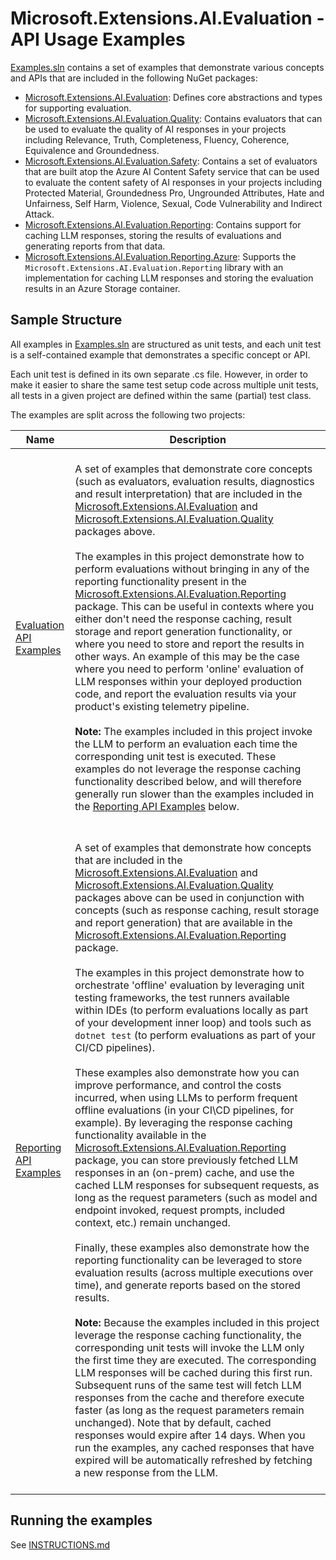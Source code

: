 # Microsoft.Extensions.AI.Evaluation - API Usage Examples

[Examples.sln](./Examples.sln) contains a set of examples that demonstrate various concepts and APIs that are included
in the following NuGet packages:
* [Microsoft.Extensions.AI.Evaluation](https://www.nuget.org/packages/Microsoft.Extensions.AI.Evaluation):
  Defines core abstractions and types for supporting evaluation.
* [Microsoft.Extensions.AI.Evaluation.Quality](https://www.nuget.org/packages/Microsoft.Extensions.AI.Evaluation.Quality):
  Contains evaluators that can be used to evaluate the quality of AI responses in your projects including Relevance,
  Truth, Completeness, Fluency, Coherence, Equivalence and Groundedness.
* [Microsoft.Extensions.AI.Evaluation.Safety](https://www.nuget.org/packages/Microsoft.Extensions.AI.Evaluation.Safety):
  Contains a set of evaluators that are built atop the Azure AI Content Safety service that can be used to evaluate the
  content safety of AI responses in your projects including Protected Material, Groundedness Pro, Ungrounded
  Attributes, Hate and Unfairness, Self Harm, Violence, Sexual, Code Vulnerability and Indirect Attack.
* [Microsoft.Extensions.AI.Evaluation.Reporting](https://www.nuget.org/packages/Microsoft.Extensions.AI.Evaluation.Reporting):
  Contains support for caching LLM responses, storing the results of evaluations and generating reports from that data.
* [Microsoft.Extensions.AI.Evaluation.Reporting.Azure](https://www.nuget.org/packages/Microsoft.Extensions.AI.Evaluation.Reporting.Azure):
  Supports the `Microsoft.Extensions.AI.Evaluation.Reporting` library with an implementation for caching LLM responses
  and storing the evaluation results in an Azure Storage container.

## Sample Structure

All examples in [Examples.sln](./Examples.sln) are structured as unit tests, and each unit test is a self-contained
example that demonstrates a specific concept or API.

Each unit test is defined in its own separate .cs file. However, in order to make it easier to share the same test
setup code across multiple unit tests, all tests in a given project are defined within the same (partial) test class.

The examples are split across the following two projects:

| Name | Description |
| --- | --- |
| [Evaluation API Examples](./evaluation/README.md) | <br>A set of examples that demonstrate core concepts (such as evaluators, evaluation results, diagnostics and result interpretation) that are included in the [Microsoft.Extensions.AI.Evaluation](https://www.nuget.org/packages/Microsoft.Extensions.AI.Evaluation) and [Microsoft.Extensions.AI.Evaluation.Quality](https://www.nuget.org/packages/Microsoft.Extensions.AI.Evaluation.Quality) packages above.<br><br>The examples in this project demonstrate how to perform evaluations without bringing in any of the reporting functionality present in the [Microsoft.Extensions.AI.Evaluation.Reporting](https://www.nuget.org/packages/Microsoft.Extensions.AI.Evaluation.Reporting) package. This can be useful in contexts where you either don't need the response caching, result storage and report generation functionality, or where you need to store and report the results in other ways. An example of this may be the case where you need to perform 'online' evaluation of LLM responses within your deployed production code, and report the evaluation results via your product's existing telemetry pipeline.<br><br>**Note:** The examples included in this project invoke the LLM to perform an evaluation each time the corresponding unit test is executed. These examples do not leverage the response caching functionality described below, and will therefore generally run slower than the examples included in the [Reporting API Examples](./reporting/README.md) below.<br><br> |
| [Reporting API Examples](./reporting/README.md) | <br>A set of examples that demonstrate how concepts that are included in the [Microsoft.Extensions.AI.Evaluation](https://www.nuget.org/packages/Microsoft.Extensions.AI.Evaluation) and [Microsoft.Extensions.AI.Evaluation.Quality](https://www.nuget.org/packages/Microsoft.Extensions.AI.Evaluation.Quality) packages above can be used in conjunction with concepts (such as response caching, result storage and report generation) that are available in the [Microsoft.Extensions.AI.Evaluation.Reporting](https://www.nuget.org/packages/Microsoft.Extensions.AI.Evaluation.Reporting) package.<br><br>The examples in this project demonstrate how to orchestrate 'offline' evaluation by leveraging unit testing frameworks, the test runners available within IDEs (to perform evaluations locally as part of your development inner loop) and tools such as `dotnet test` (to perform evaluations as part of your CI/CD pipelines).<br><br>These examples also demonstrate how you can improve performance, and control the costs incurred, when using LLMs to perform frequent offline evaluations (in your CI\CD pipelines, for example). By leveraging the response caching functionality available in the [Microsoft.Extensions.AI.Evaluation.Reporting](https://www.nuget.org/packages/Microsoft.Extensions.AI.Evaluation.Reporting) package, you can store previously fetched LLM responses in an (on-prem) cache, and use the cached LLM responses for subsequent requests, as long as the request parameters (such as model and endpoint invoked, request prompts, included context, etc.) remain unchanged.<br><br>Finally, these examples also demonstrate how the reporting functionality can be leveraged to store evaluation results (across multiple executions over time), and generate reports based on the stored results.<br><br> **Note:** Because the examples included in this project leverage the response caching functionality, the corresponding unit tests will invoke the LLM only the first time they are executed. The corresponding LLM responses will be cached during this first run. Subsequent runs of the same test will fetch LLM responses from the cache and therefore execute faster (as long as the request parameters remain unchanged). Note that by default, cached responses would expire after 14 days. When you run the examples, any cached responses that have expired will be automatically refreshed by fetching a new response from the LLM.<br><br> |

## Running the examples

See [INSTRUCTIONS.md](./INSTRUCTIONS.md)